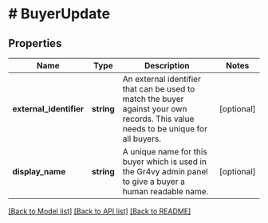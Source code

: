 # # BuyerUpdate

## Properties

Name | Type | Description | Notes
------------ | ------------- | ------------- | -------------
**external_identifier** | **string** | An external identifier that can be used to match the buyer against your own records. This value needs to be unique for all buyers. | [optional]
**display_name** | **string** | A unique name for this buyer which is used in the Gr4vy admin panel to give a buyer a human readable name. | [optional]

[[Back to Model list]](../../README.md#models) [[Back to API list]](../../README.md#endpoints) [[Back to README]](../../README.md)
